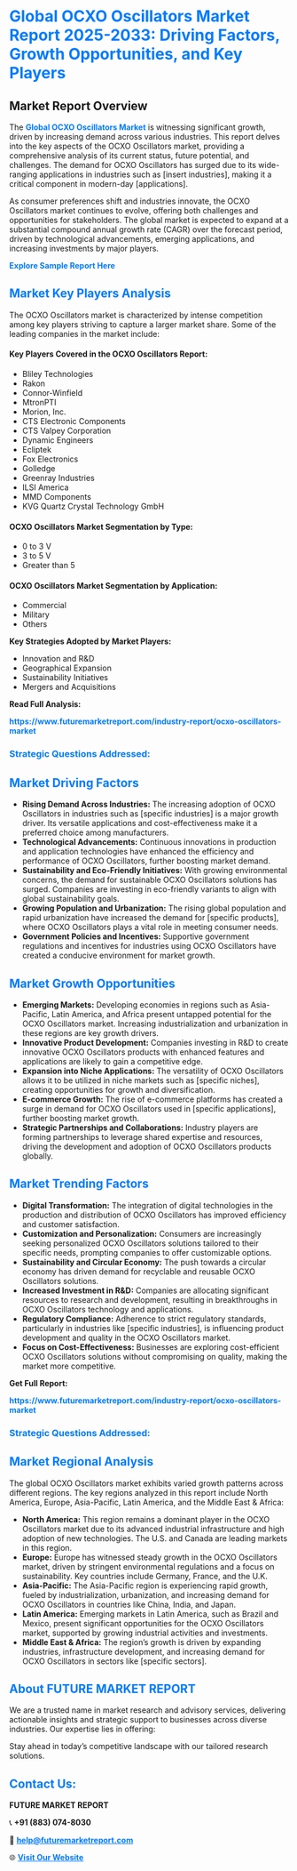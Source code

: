 <h1 style="color: #007BFF;">Global OCXO Oscillators Market Report 2025-2033: Driving Factors, Growth Opportunities, and Key Players</h1>

<section id="overview">
<h2>Market Report Overview</h2>
<p>The <a href="https://www.futuremarketreport.com/industry-report/ocxo-oscillators-market" style="color: #007BFF; text-decoration: none;"><strong>Global OCXO Oscillators Market</strong></a> is witnessing significant growth, driven by increasing demand across various industries. This report delves into the key aspects of the OCXO Oscillators market, providing a comprehensive analysis of its current status, future potential, and challenges. The demand for OCXO Oscillators has surged due to its wide-ranging applications in industries such as [insert industries], making it a critical component in modern-day [applications].</p>
<p>As consumer preferences shift and industries innovate, the OCXO Oscillators market continues to evolve, offering both challenges and opportunities for stakeholders. The global market is expected to expand at a substantial compound annual growth rate (CAGR) over the forecast period, driven by technological advancements, emerging applications, and increasing investments by major players.</p>
</section>

<section id="overview">
<p><a href="https://www.futuremarketreport.com/request-sample/reportId=47285" style="color: #007BFF; text-decoration: none;"><strong>Explore Sample Report Here</strong></a></p>
</section>

<section id="key-players">
<h2 style="color: #007BFF;">Market Key Players Analysis</h2>
<p>The OCXO Oscillators market is characterized by intense competition among key players striving to capture a larger market share. Some of the leading companies in the market include:</p>
<h4>Key Players Covered in the OCXO Oscillators Report:</h4>
<ul><li>Bliley Technologies</li><li>Rakon</li><li>Connor-Winfield</li><li>MtronPTI</li><li>Morion, Inc.</li><li>CTS Electronic Components</li><li>CTS Valpey Corporation</li><li>Dynamic Engineers</li><li>Ecliptek</li><li>Fox Electronics</li><li>Golledge</li><li>Greenray Industries</li><li>ILSI America</li><li>MMD Components</li><li>KVG Quartz Crystal Technology GmbH</li></ul>
<h4>OCXO Oscillators Market Segmentation by Type:</h4>
<ul><li>0 to 3 V</li><li>3 to 5 V</li><li>Greater than 5</li></ul>

<h4>OCXO Oscillators Market Segmentation by Application:</h4>
<ul><li>Commercial</li><li>Military</li><li>Others</li></ul>
<p><strong>Key Strategies Adopted by Market Players:</strong></p>
<ul>
<li>Innovation and R&D</li>
<li>Geographical Expansion</li>
<li>Sustainability Initiatives</li>
<li>Mergers and Acquisitions</li>
</ul>
</section>

<section>
<p><strong>Read Full Analysis: </strong></p><a href="https://www.futuremarketreport.com/industry-report/ocxo-oscillators-market" style="color: #007BFF; text-decoration: none;"><strong>https://www.futuremarketreport.com/industry-report/ocxo-oscillators-market</strong></a>
<h3 style="color: #007BFF;">Strategic Questions Addressed:</h3>
</section>

<section id="driving-factors">
<h2 style="color: #007BFF;">Market Driving Factors</h2>
<ul>
<li><strong>Rising Demand Across Industries:</strong> The increasing adoption of OCXO Oscillators in industries such as [specific industries] is a major growth driver. Its versatile applications and cost-effectiveness make it a preferred choice among manufacturers.</li>
<li><strong>Technological Advancements:</strong> Continuous innovations in production and application technologies have enhanced the efficiency and performance of OCXO Oscillators, further boosting market demand.</li>
<li><strong>Sustainability and Eco-Friendly Initiatives:</strong> With growing environmental concerns, the demand for sustainable OCXO Oscillators solutions has surged. Companies are investing in eco-friendly variants to align with global sustainability goals.</li>
<li><strong>Growing Population and Urbanization:</strong> The rising global population and rapid urbanization have increased the demand for [specific products], where OCXO Oscillators plays a vital role in meeting consumer needs.</li>
<li><strong>Government Policies and Incentives:</strong> Supportive government regulations and incentives for industries using OCXO Oscillators have created a conducive environment for market growth.</li>
</ul>
</section>

<section id="growth-opportunities">
<h2 style="color: #007BFF;">Market Growth Opportunities</h2>
<ul>
<li><strong>Emerging Markets:</strong> Developing economies in regions such as Asia-Pacific, Latin America, and Africa present untapped potential for the OCXO Oscillators market. Increasing industrialization and urbanization in these regions are key growth drivers.</li>
<li><strong>Innovative Product Development:</strong> Companies investing in R&D to create innovative OCXO Oscillators products with enhanced features and applications are likely to gain a competitive edge.</li>
<li><strong>Expansion into Niche Applications:</strong> The versatility of OCXO Oscillators allows it to be utilized in niche markets such as [specific niches], creating opportunities for growth and diversification.</li>
<li><strong>E-commerce Growth:</strong> The rise of e-commerce platforms has created a surge in demand for OCXO Oscillators used in [specific applications], further boosting market growth.</li>
<li><strong>Strategic Partnerships and Collaborations:</strong> Industry players are forming partnerships to leverage shared expertise and resources, driving the development and adoption of OCXO Oscillators products globally.</li>
</ul>
</section>

<section id="trending-factors">
<h2 style="color: #007BFF;">Market Trending Factors</h2>
<ul>
<li><strong>Digital Transformation:</strong> The integration of digital technologies in the production and distribution of OCXO Oscillators has improved efficiency and customer satisfaction.</li>
<li><strong>Customization and Personalization:</strong> Consumers are increasingly seeking personalized OCXO Oscillators solutions tailored to their specific needs, prompting companies to offer customizable options.</li>
<li><strong>Sustainability and Circular Economy:</strong> The push towards a circular economy has driven demand for recyclable and reusable OCXO Oscillators solutions.</li>
<li><strong>Increased Investment in R&D:</strong> Companies are allocating significant resources to research and development, resulting in breakthroughs in OCXO Oscillators technology and applications.</li>
<li><strong>Regulatory Compliance:</strong> Adherence to strict regulatory standards, particularly in industries like [specific industries], is influencing product development and quality in the OCXO Oscillators market.</li>
<li><strong>Focus on Cost-Effectiveness:</strong> Businesses are exploring cost-efficient OCXO Oscillators solutions without compromising on quality, making the market more competitive.</li>
</ul>
</section>

<section>
<p><strong>Get Full Report: </strong></p><a href="https://www.futuremarketreport.com/industry-report/ocxo-oscillators-market" style="color: #007BFF; text-decoration: none;"><strong>https://www.futuremarketreport.com/industry-report/ocxo-oscillators-market</strong></a>
<h3 style="color: #007BFF;">Strategic Questions Addressed:</h3>
</section>


<section id="regional-analysis">
<h2 style="color: #007BFF;">Market Regional Analysis</h2>
<p>The global OCXO Oscillators market exhibits varied growth patterns across different regions. The key regions analyzed in this report include North America, Europe, Asia-Pacific, Latin America, and the Middle East & Africa:</p>
<ul>
<li><strong>North America:</strong> This region remains a dominant player in the OCXO Oscillators market due to its advanced industrial infrastructure and high adoption of new technologies. The U.S. and Canada are leading markets in this region.</li>
<li><strong>Europe:</strong> Europe has witnessed steady growth in the OCXO Oscillators market, driven by stringent environmental regulations and a focus on sustainability. Key countries include Germany, France, and the U.K.</li>
<li><strong>Asia-Pacific:</strong> The Asia-Pacific region is experiencing rapid growth, fueled by industrialization, urbanization, and increasing demand for OCXO Oscillators in countries like China, India, and Japan.</li>
<li><strong>Latin America:</strong> Emerging markets in Latin America, such as Brazil and Mexico, present significant opportunities for the OCXO Oscillators market, supported by growing industrial activities and investments.</li>
<li><strong>Middle East & Africa:</strong> The region’s growth is driven by expanding industries, infrastructure development, and increasing demand for OCXO Oscillators in sectors like [specific sectors].</li>
</ul>
</section>

<footer>
<h2 style="color: #007BFF;">About FUTURE MARKET REPORT</h2>
<p>We are a trusted name in market research and advisory services, delivering actionable insights and strategic support to businesses across diverse industries. Our expertise lies in offering:</p>

<p>Stay ahead in today’s competitive landscape with our tailored research solutions.</p>

<h2 style="color: #007BFF;">Contact Us:</h2>
<p><strong>FUTURE MARKET REPORT</strong></p>
<p>📞 <strong>+91 (883) 074-8030</strong></p>
<p>📧 <strong><a href="mailto:help@futuremarketreport.com" style="color: #007BFF;">help@futuremarketreport.com</a></strong></p>
<p>🌐 <strong><a href="https://www.futuremarketreport.com/" style="color: #007BFF;">Visit Our Website</a></strong></p>
</footer>